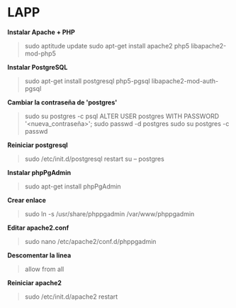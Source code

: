 
# **LAPP**
**Instalar Apache + PHP**
>sudo aptitude update
>sudo apt-get install apache2 php5 libapache2-mod-php5

**Instalar PostgreSQL**
>sudo apt-get install postgresql php5-pgsql libapache2-mod-auth-pgsql

**Cambiar la contraseña de 'postgres'**
>sudo su postgres -c psql
>ALTER USER postgres WITH PASSWORD '<nueva_contraseña>';
>sudo passwd -d postgres
>sudo su postgres -c passwd

**Reiniciar postgresql**
>sudo /etc/init.d/postgresql restart
>su – postgres

**Instalar phpPgAdmin**
>sudo apt-get install phpPgAdmin

**Crear enlace**
>sudo ln -s /usr/share/phppgadmin /var/www/phppgadmin

**Editar apache2.conf**
>sudo nano /etc/apache2/conf.d/phppgadmin

**Descomentar la linea**
>allow from all

**Reiniciar apache2**
>sudo /etc/init.d/apache2 restart
